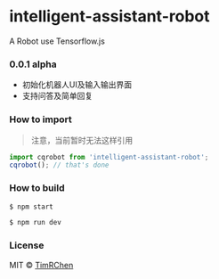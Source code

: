 # intelligent-assistant-robot
A Robot use Tensorflow.js

### 0.0.1 alpha

-   初始化机器人UI及输入输出界面
-   支持问答及简单回复

### How to import
>   注意，当前暂时无法这样引用
```js
import cqrobot from 'intelligent-assistant-robot';
cqrobot(); // that's done
```

### How to build
```bash
$ npm start
```
```bash
$ npm run dev
```

### License

MIT © [TimRChen](https://github.com/TimRChen/intelligent-assistant-robot/blob/master/LICENSE)
